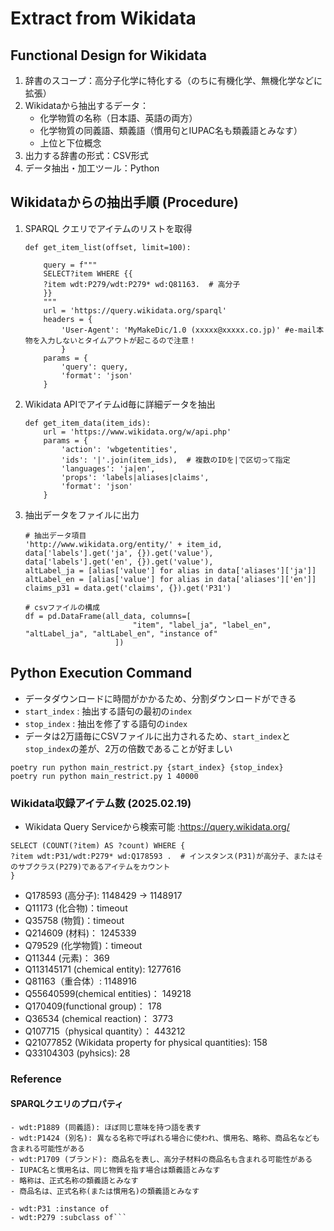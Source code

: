 # Extract from Wikidata

## Functional Design for Wikidata

1. 辞書のスコープ：高分子化学に特化する（のちに有機化学、無機化学などに拡張）
2. Wikidataから抽出するデータ：
    - 化学物質の名称（日本語、英語の両方）
    - 化学物質の同義語、類義語（慣用句とIUPAC名も類義語とみなす）
    - 上位と下位概念
3. 出力する辞書の形式：CSV形式
4. データ抽出・加工ツール：Python

## Wikidataからの抽出手順 (Procedure)

1. SPARQL クエリでアイテムのリストを取得

    ```get_item_list関数
    def get_item_list(offset, limit=100):

        query = f"""
        SELECT?item WHERE {{
        ?item wdt:P279/wdt:P279* wd:Q81163.  # 高分子
        }}
        """
        url = 'https://query.wikidata.org/sparql'
        headers = {
            'User-Agent': 'MyMakeDic/1.0 (xxxxx@xxxxx.co.jp)' #e-mail本物を入力しないとタイムアウトが起こるので注意！
            }
        params = {
            'query': query,
            'format': 'json'
        }
    ```

2. Wikidata APIでアイテムid毎に詳細データを抽出

    ```get_item_data関数
    def get_item_data(item_ids):
        url = 'https://www.wikidata.org/w/api.php'
        params = {
            'action': 'wbgetentities',
            'ids': '|'.join(item_ids),  # 複数のIDを|で区切って指定
            'languages': 'ja|en',
            'props': 'labels|aliases|claims',
            'format': 'json'
        }
    ```  

3. 抽出データをファイルに出力

    ```概略のみ記載
    # 抽出データ項目
    'http://www.wikidata.org/entity/' + item_id,
    data['labels'].get('ja', {}).get('value'),
    data['labels'].get('en', {}).get('value'),
    altLabel_ja = [alias['value'] for alias in data['aliases']['ja']]
    altLabel_en = [alias['value'] for alias in data['aliases']['en']]
    claims_p31 = data.get('claims', {}).get('P31')

    # csvファイルの構成
    df = pd.DataFrame(all_data, columns=[
                            "item", "label_ja", "label_en", "altLabel_ja", "altLabel_en", "instance of"
                        ])

    ```

## Python Execution Command

- データダウンロードに時間がかかるため、分割ダウンロードができる
- `start_index` : 抽出する語句の最初の`index`
- `stop_index` : 抽出を修了する語句の`index`
- データは2万語毎にCSVファイルに出力されるため、`start_index`と`stop_index`の差が、2万の倍数であることが好ましい

```実行コード例
poetry run python main_restrict.py {start_index} {stop_index}
poetry run python main_restrict.py 1 40000
```

### Wikidata収録アイテム数 (2025.02.19)

- Wikidata Query Serviceから検索可能 :https://query.wikidata.org/

```アイテム数カウント用クエリ
SELECT (COUNT(?item) AS ?count) WHERE {
?item wdt:P31/wdt:P279* wd:Q178593 .  # インスタンス(P31)が高分子、またはそのサブクラス(P279)であるアイテムをカウント
}
```

- Q178593 (高分子): 1148429 → 1148917
- Q11173 (化合物)：timeout
- Q35758 (物質)：timeout
- Q214609 (材料)： 1245339
- Q79529 (化学物質)：timeout
- Q11344 (元素)： 369
- Q113145171 (chemical entity): 1277616
- Q81163（重合体）: 1148916
- Q55640599(chemical entities)： 149218
- Q170409(functional group)： 178
- Q36534 (chemical reaction)： 3773
- Q107715（physical quantity）： 443212
- Q21077852 (Wikidata property for physical quantities): 158
- Q33104303 (pyhsics): 28

### Reference

#### SPARQLクエリのプロパティ

```- wdt:P460 (類義語): 最も直接的な類義語を表すプロパティ
- wdt:P1889 (同義語): ほぼ同じ意味を持つ語を表す
- wdt:P1424 (別名): 異なる名称で呼ばれる場合に使われ、慣用名、略称、商品名なども含まれる可能性がある
- wdt:P1709 (ブランド): 商品名を表し、高分子材料の商品名も含まれる可能性がある
- IUPAC名と慣用名は、同じ物質を指す場合は類義語とみなす
- 略称は、正式名称の類義語とみなす
- 商品名は、正式名称(または慣用名)の類義語とみなす

- wdt:P31 :instance of
- wdt:P279 :subclass of```
